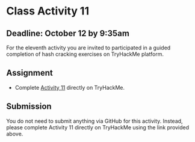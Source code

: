 # Class Activity 11

## Deadline: October 12 by 9:35am

For the eleventh activity you are invited to participated in a guided completion of hash cracking exercises on TryHackMe platform.

## Assignment

-  Complete [Activity 11](https://tryhackme.com/jr/alleghenyhashing1it) directly on TryHackMe.

## Submission

You do not need to submit anything via GitHub for this activity. Instead, please complete Activity 11 directly on TryHackMe using the link provided above.
